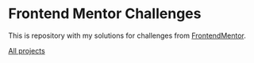 # Frontend Mentor Challenges

This is repository with my solutions for challenges from [FrontendMentor](https://frontendmentor.io).

[All projects](https://rslepukhinweb.github.io/frontend-mentor-challenges/)
